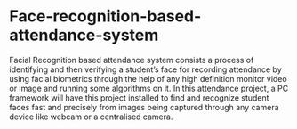 # Face-recognition-based-attendance-system
Facial Recognition based attendance system consists a process of identifying and then verifying a student’s face for recording attendance by using facial biometrics through the help of any high definition monitor video or image and running some algorithms on it. In this attendance project, a PC framework will have this project installed to find and recognize student faces fast and precisely from images being captured through any camera device like webcam or a centralised camera. 
